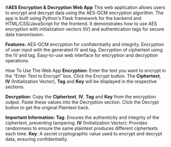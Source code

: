 #**AES Encryption & Decryption Web App**
This web application allows users to encrypt and decrypt data using the AES-GCM encryption algorithm. The app is built using Python's Flask framework for the backend and HTML/CSS/JavaScript for the frontend. It demonstrates how to use AES encryption with initialization vectors (IV) and authentication tags for secure data transmission.

**Features:**
AES-GCM encryption for confidentiality and integrity.
Encryption of user input with the generated IV and tag.
Decryption of ciphertext using the IV and tag.
Easy-to-use web interface for encryption and decryption operations.

How To Use The Web App
**Encryption:**
  Enter the text you want to encrypt in the "Enter Text to Encrypt" box.
  Click the Encrypt button.
  The **Ciphertext**, **IV** (Initialization Vector), **Tag** and **Key** will be displayed in the respective sections.
  
**Decryption:**
  Copy the **Ciphertext**, **IV**, **Tag** and **Key** from the encryption output.
  Paste these values into the Decryption section.
  Click the Decrypt button to get the original Plaintext back.
  
**Important Information:**
**Tag**: Ensures the authenticity and integrity of the ciphertext, preventing tampering.
**IV** (Initialization Vector): Provides randomness to ensure the same plaintext produces different ciphertexts each time.
**Key**: A secret cryptographic value used to encrypt and decrypt data, ensuring confidentiality.
